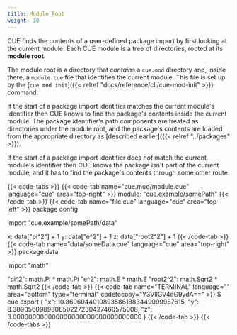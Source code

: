 ```yaml
---
title: Module Root
weight: 30
---
```


CUE finds the contents of a user-defined package import by first looking at the
current module.
Each CUE module is a tree of directories, rooted at its **module root**.

The module root is a directory that *contains* a `cue.mod` directory and,
inside there, a `module.cue` file that identifies the current module.
This file is set up by the
[`cue mod init`]({{< relref "docs/reference/cli/cue-mod-init" >}}) command.

If the start of a package import identifier matches the current module's
identifier then CUE knows to find the package's contents inside the current
module.
The package identifier's path components are treated as directories under the
module root, and the package's contents are loaded from the appropriate
directory as [described earlier]({{< relref "../packages" >}}).

If the start of a package import identifier does *not* match the current
module's identifier then CUE knows the package isn't part of the current
module, and it has to find the package's contents through some other route.

{{< code-tabs >}}
{{< code-tab name="cue.mod/module.cue" language="cue" area="top-right" >}}
module: "cue.example/somePath"
{{< /code-tab >}}
{{< code-tab name="file.cue" language="cue" area="top-left" >}}
package config

import "cue.example/somePath/data"

x: data["pi^2"] + 1
y: data["e^2"] + 1
z: data["root2^2"] + 1
{{< /code-tab >}}
{{< code-tab name="data/someData.cue" language="cue" area="top-right" >}}
package data

import "math"

"pi^2":    math.Pi * math.Pi
"e^2":     math.E * math.E
"root2^2": math.Sqrt2 * math.Sqrt2
{{< /code-tab >}}
{{< code-tab name="TERMINAL" language="" area="bottom" type="terminal" codetocopy="Y3VlIGV4cG9ydA==" >}}
$ cue export
{
    "x": 10.86960440108935861883449099987615,
    "y": 8.389056098930650227230427460575008,
    "z": 3.000000000000000000000000000000000
}
{{< /code-tab >}}
{{< /code-tabs >}}
